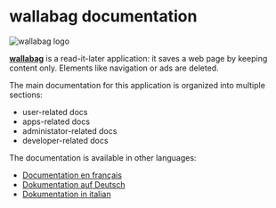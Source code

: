 wallabag documentation
======================

![wallabag logo](../img/wallabag.png)

[**wallabag**](https://wallabag.org/en) is a read-it-later application: it saves a web page by keeping content only. Elements like navigation or ads are deleted.

The main documentation for this application is organized into multiple sections:

-   user-related docs
-   apps-related docs
-   administator-related docs
-   developer-related docs

The documentation is available in other languages:

-   [Documentation en français](https://doc.wallabag.org/fr/)
-   [Dokumentation auf Deutsch](https://doc.wallabag.org/de/)
-   [Dokumentation in italian](https://doc.wallabag.org/it/)
